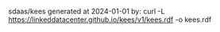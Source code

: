 sdaas/kees generated at 2024-01-01 by:
 curl -L https://linkeddatacenter.github.io/kees/v1/kees.rdf -o kees.rdf
